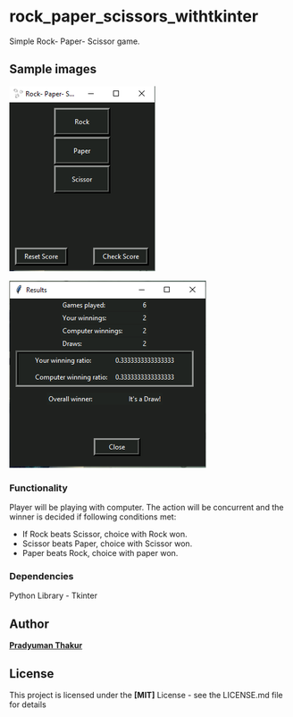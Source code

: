 # rock_paper_scissors_withtkinter
 
Simple Rock- Paper- Scissor game.

## Sample images

![Alt text](https://github.com/PradyumanThakur/rock_paper_scissors_withtkinter/blob/main/image/game_window.PNG?raw=true)

![Alt text](https://github.com/PradyumanThakur/rock_paper_scissors_withtkinter/blob/main/image/stats_window.PNG?raw=true)

### Functionality

Player will be playing with computer. The action will be concurrent and the winner is decided if following conditions met:
- If Rock beats Scissor, choice with Rock won.
- Scissor beats Paper, choice with Scissor won.
- Paper beats Rock, choice with paper won.

### Dependencies

Python Library - Tkinter

## Author

__[Pradyuman Thakur](https://github.com/PradyumanThakur)__

## License

This project is licensed under the __[MIT]__ License - see the LICENSE.md file for details





